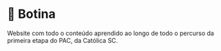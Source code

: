 # 🤖 Botina
Website com todo o conteúdo aprendido ao longo de todo o percurso da primeira etapa do PAC, da Católica SC.
